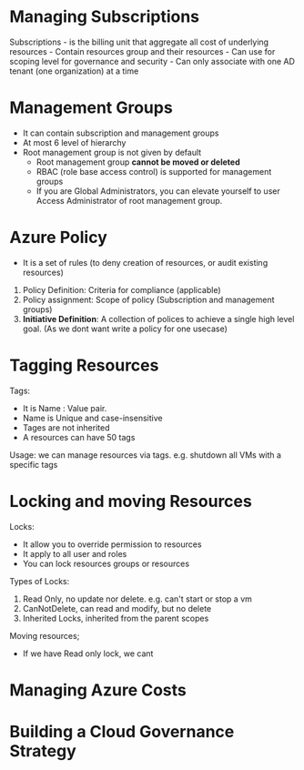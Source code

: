 # Managing Subscriptions

Subscriptions
	- is the billing unit that aggregate all cost of underlying resources
	- Contain resources group and their resources
	- Can use for scoping level for governance and security
	- Can only associate with one AD tenant (one organization) at a time


# Management Groups
- It can contain subscription and management groups
- At most 6 level of hierarchy
- Root management group is not given by default
	- Root management group **cannot be moved or deleted**
	- RBAC (role base access control) is supported for management groups
	- If you are Global Administrators, you can elevate yourself to user Access Administrator of root management group.

# Azure Policy
- It is a set of rules (to deny creation of resources, or audit existing resources)
1. Policy Definition: Criteria for compliance (applicable)
2. Policy assignment: Scope of policy (Subscription and management groups)
3. **Initiative Definition**: A collection of polices to achieve a single high level goal. (As we dont want write a policy for one usecase)

# Tagging Resources

Tags:
- It is Name : Value pair.
- Name is Unique and case-insensitive
- Tages are not inherited
- A resources can have 50 tags

Usage: we can manage resources via tags. e.g. shutdown all VMs with a specific tags

# Locking and moving Resources

Locks:
- It allow you to override permission to resources
- It apply to all user and roles
- You can lock resources groups or resources

Types of Locks:
1. Read Only, no update nor delete. e.g. can't start or stop a vm
2. CanNotDelete, can read and modify, but no delete
3. Inherited Locks, inherited from the parent scopes 

Moving resources;
- If we have Read only lock, we cant 





# Managing Azure Costs

# Building a Cloud Governance Strategy